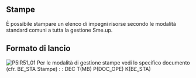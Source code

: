 ## Stampe
È possibile stampare un elenco di impegni risorse secondo le modalità standard comuni a tutta la gestione Sme.up.
## Formato di lancio
![P5IR51_01](http://localhost:3000/immagini/MBDOC_OGG-P_P5IR51/P5IR51_01.png)
Per le modalità di gestione stampe vedi lo specifico documento (cfr. B£_STA Stampe)
 :  : DEC T(MB) P(DOC_OPE) K(B£_STA)
